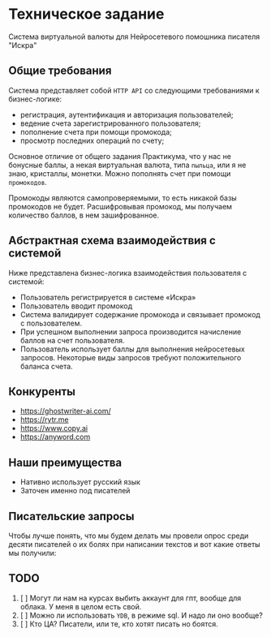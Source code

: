 # Техническое задание

Система виртуальной валюты для Нейросетевого помошника писателя "Искра"

## Общие требования

Система представляет собой `HTTP API` со следующими требованиями к бизнес-логике:

+ регистрация, аутентификация и авторизация пользователей;
+ ведение счета зарегистрированного пользователя;
+ пополнение счета при помощи промокода;
+ просмотр последних операций по счету;

Основное отличие от общего задания Практикума, что у нас не бонусные баллы, а некая виртуальная валюта, типа `пыльца`, или я не знаю, кристаллы, монетки. Можно пополнять счет при помощи `промокодов`.

Промокоды являются самопроверяемыми, то есть никакой базы промокодов не будет. Расшифровывая промокод, мы получаем количество баллов, в нем зашифрованное. 

## Абстрактная схема взаимодействия с системой

Ниже представлена бизнес-логика взаимодействия пользователя с системой:

+ Пользователь регистрируется в системе «Искра»
+ Пользователь вводит промокод
+ Система валидирует содержание промокода и связывает промокод с пользователем.
+ При успешном выполнении запроса производится начисление баллов на счет пользователя.
+ Пользователь использует баллы для выполнения нейросетевых запросов. Некоторые виды запросов требуют положительного баланса счета.


## Конкуренты

+ https://ghostwriter-ai.com/
+ https://rytr.me
+ https://www.copy.ai
+ https://anyword.com

## Наши преимущества

+ Нативно использует русский язык
+ Заточен именно под писателей

## Писательские запросы

Чтобы лучше понять, что мы будем делать мы провели опрос среди десяти писателей о их болях при написании текстов и вот какие ответы мы получили:

## TODO

1. [ ] Могут ли нам на курсах выбить аккаунт для гпт, вообще для облака. У меня в целом есть свой.
2. [ ] Можно ли использовать `YDB`, в режиме sql. И надо ли оно вообще?
3. [ ] Кто ЦА? Писатели, или те, кто хотят писать но боятся. 
